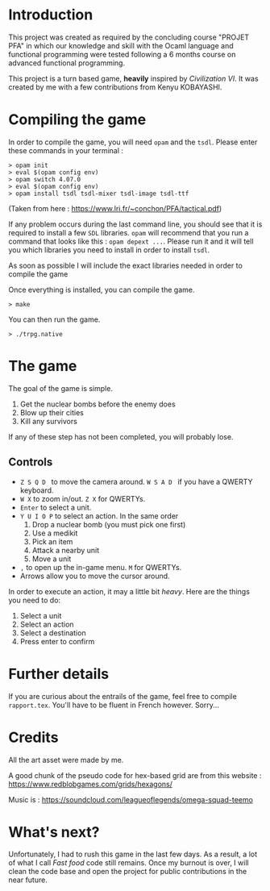# Introduction

This project was created as required by the concluding course "PROJET PFA"
in which our knowledge and skill with the Ocaml language 
and functional programming were tested following a 6 months course
on advanced functional programming.

This project is a turn based game, **heavily** inspired by *Civilization VI*. It was 
created by me with a few contributions from Kenyu KOBAYASHI.

# Compiling the game

In order to compile the game, you will need `opam` and the `tsdl`. Please enter these commands in your terminal :

```shell
> opam init
> eval $(opam config env)
> opam switch 4.07.0
> eval $(opam config env)
> opam install tsdl tsdl-mixer tsdl-image tsdl-ttf
```

(Taken from here : https://www.lri.fr/~conchon/PFA/tactical.pdf)

If any problem occurs during the last command line, you should see that it is required to install a few `SDL` libraries.
`opam` will recommend that you run a command that looks like this : `opam depext ...`. Please run it and it will
tell you which libraries you need to install in order to install `tsdl`.

As soon as possible I will include the exact libraries needed in order to compile the game

Once everything is installed, you can compile the game.

```shell
> make
```

You can then run the game.

```shell
> ./trpg.native
```

# The game

The goal of the game is simple. 

1. Get the nuclear bombs before the enemy does
2. Blow up their cities
3. Kill any survivors

If any of these step has not been completed, you will probably lose.

## Controls

* `Z S Q D ` to move the camera around. `W S A D ` if you have a QWERTY keyboard.
* `W X` to zoom in/out. `Z X` for QWERTYs.
* `Enter` to select a unit.
* `Y U I O P` to select an action. In the same order
    1. Drop a nuclear bomb (you must pick one first)
    2. Use a medikit
    3. Pick an item
    4. Attack a nearby unit
    5. Move a unit
* `,` to open up the in-game menu. `M` for QWERTYs.
* Arrows allow you to move the cursor around.

In order to execute an action, it may a little bit *heavy*. Here are the things you need to do:

1. Select a unit
2. Select an action
3. Select a destination
4. Press enter to confirm

# Further details

If you are curious about the entrails of the game, feel free to compile `rapport.tex`. You'll have
to be fluent in French however. Sorry...

# Credits

All the art asset were made by me.

A good chunk of the pseudo code for hex-based grid are from this website : https://www.redblobgames.com/grids/hexagons/

Music is : https://soundcloud.com/leagueoflegends/omega-squad-teemo

# What's next?

Unfortunately, I had to rush this game in the last few days. As a result, a lot of what I call *Fast food* code still remains.
Once my burnout is over, I will clean the code base and open the project for public contributions in the near future.